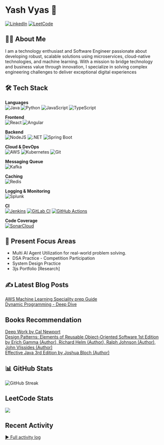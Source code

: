 # Yash Vyas 👋

[![LinkedIn](https://img.shields.io/badge/LinkedIn-0077B5?style=flat&logo=linkedin&logoColor=white)](https://linkedin.com/in/yashvyas0) 
[![LeetCode](https://img.shields.io/badge/LeetCode-000000?style=for-the-flat&logo=LeetCode&logoColor=#d16c06)](https://leetcode.com/u/yashvyas95/)
## 👨‍💻 About Me

I am a technology enthusiast and Software Engineer passionate about developing robust, scalable solutions using microservices, cloud-native technologies, and machine learning. With a mission to bridge technology and business value through innovation, I specialize in solving complex engineering challenges to deliver exceptional digital experiences


## 🛠️ Tech Stack

**Languages**  
![Java](https://img.shields.io/badge/Java-%23ED8B00.svg?logo=openjdk&logoColor=white)
![Python](https://img.shields.io/badge/Python-3776AB?style=flat&logo=python&logoColor=white)
![JavaScript](https://img.shields.io/badge/JavaScript-F7DF1E?style=flat&logo=javascript&logoColor=black)
![TypeScript](https://img.shields.io/badge/TypeScript-3178C6?logo=typescript&logoColor=fff)

**Frontend**  
![React](https://img.shields.io/badge/React-61DAFB?style=flat&logo=react&logoColor=black)
![Angular](https://img.shields.io/badge/Angular-%23DD0031.svg?logo=angular&logoColor=white)

**Backend**  
![NodeJS](https://img.shields.io/badge/Node.js-6DA55F?logo=node.js&logoColor=white)
![.NET](https://img.shields.io/badge/.NET-512BD4?logo=dotnet&logoColor=fff)
![Spring Boot](https://img.shields.io/badge/Spring%20Boot-6DB33F?logo=springboot&logoColor=fff)

**Cloud & DevOps**  
![AWS](https://img.shields.io/badge/AWS-232F3E?style=flat&logo=amazon-aws&logoColor=white)
![Kubernetes](https://img.shields.io/badge/Kubernetes-326CE5?logo=kubernetes&logoColor=fff)
![Git](https://img.shields.io/badge/Git-F05032?logo=git&logoColor=fff)

**Messaging Queue**\
![Kafka](https://img.shields.io/badge/Apache_Kafka-231F20?style=flat&logo=apache-kafka&logoColor=white)

**Caching**\
![Redis](https://img.shields.io/badge/Redis-DC382D?style=flat&logo=redis&logoColor=white)

**Logging & Monitoring**\
![Splunk](https://img.shields.io/badge/splunk-%23000000.svg?style=flat&logo=splunk&logoColor=white)

**CI** \
[![Jenkins](https://img.shields.io/badge/Jenkins-D24939?logo=jenkins&logoColor=white)](#)
[![GitLab CI](https://img.shields.io/badge/GitLab%20CI-FC6D26?logo=gitlab&logoColor=fff)](#)
[![GitHub Actions](https://img.shields.io/badge/GitHub_Actions-2088FF?logo=github-actions&logoColor=white)](#)

**Code Coverage**\
[![SonarCloud](https://img.shields.io/badge/SonarCloud-F3702A?logo=sonarcloud&logoColor=fff)](#)

## :notebook: Present Focus Areas
- Multi AI Agent Utilization for real-world problem solving.
- DSA Practice - Competition Participation
- System Design Practice
- 3js Portfolio [Research]


## ✍️ Latest Blog Posts
[AWS Machine Learning Speciality prep Guide](https://github.com/yashvyas95/AWS_MLS_GUIDE) \
[Dynamic Programming - Deep Dive](https://github.com/yashvyas95/worldOfPython/blob/e10480141e2def818094fd2663a1fcd8016cd64a/Dynamic_Programming_DeepDive/Readme.md)

## Books Recommendation
[Deep Work by Cal Newport](https://a.co/d/dguIDYw) \
[Design Patterns: Elements of Reusable Object-Oriented Software 1st Edition by Erich Gamma (Author), Richard Helm (Author), Ralph Johnson (Author), John Vlissides (Author)](https://a.co/d/hw3xlJa) \
[Effective Java 3rd Edition by Joshua Bloch (Author)](https://a.co/d/6sptJbn)


## 📊 GitHub Stats
![GitHub Streak](https://nirzak-streak-stats.vercel.app/?user=yashvyas95)

## LeetCode Stats
![](https://leetcard.jacoblin.cool/yashvyas95?ext=contest)
## Recent Activity

[▶ Full activity log](https://github.com/yashvyas95)
